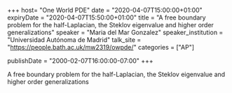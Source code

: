 +++
  host= "One World PDE"
  date = "2020-04-07T15:00:00+01:00"
  expiryDate = "2020-04-07T15:50:00+01:00"
  title = "A free boundary problem for the half-Laplacian, the Steklov eigenvalue and higher order generalizations"
  speaker = "Maria del Mar Gonzalez"
  speaker_institution = "Universidad Autónoma de Madrid"
  talk_site = "https://people.bath.ac.uk/mw2319/owpde/"
  categories = ["AP"]

  publishDate = "2000-02-07T16:00:00-07:00"
+++

A free boundary problem for the half-Laplacian, the Steklov eigenvalue and higher order generalizations